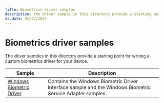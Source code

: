 ```yaml
---
title: Biometrics driver samples
description: The driver sample in this directory provide a starting point for writing a custom biometrics driver for your device.
ms.date: 03/22/2023
---
```


# Biometrics driver samples

The driver samples in this directory provide a starting point for writing a custom biometrics driver for your device.

| Sample | Description |
| --- | --- |
| [Windows Biometric Driver](/samples/microsoft/windows-driver-samples/windows-biometric-driver-samples-umdf-version-1) | Contains the Windows Biometric Driver Interface sample and the Windows Biometric Service Adapter samples. |
